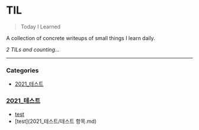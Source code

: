 # TIL
> Today I Learned


A collection of concrete writeups of small things I learn daily.


_2 TILs and counting..._

---

### Categories

- [2021_테스트](#2021_테스트)

### [2021_테스트](#2021_테스트)
- [test](2021_테스트/Test_Item_2.md)
- [test](2021_테스트/테스트 항목.md)


